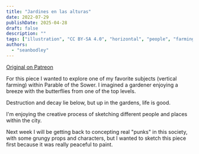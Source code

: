 ```yaml
---
title: "Jardines en las alturas"
date: 2022-07-29
publishDate: 2025-04-28
draft: false
description: ""
tags: ["illustration", "CC BY-SA 4.0", "horizontal", "people", "farming", "solar", "ruins"]
authors:
  - "seanbodley"
---
```


[Original on Patreon](https://www.patreon.com/posts/solar-punk-art-68063940)

For this piece I wanted to explore one of my favorite subjects (vertical farming) within  Parable of the Sower. I imagined a gardener enjoying a breeze with the butterflies from one of the top levels. 

Destruction and decay lie below, but up in the gardens, life is good.

I'm enjoying the creative process of sketching different people and places within the city.  

Next week I will be getting back to concepting real "punks" in this society, with some grungy props and characters, but I wanted to sketch this piece first because it was really peaceful to paint.